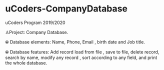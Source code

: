 # uCoders-CompanyDatabase

uCoders Program 2019/2020

♙Project: Company Database.

⦿ Database elements: Name, Phone, Email , birth date and Job title.

⦿ Database features: Add record load from file , save to file, delete record, search by name, modify any record , sort according to any field, and print the whole database.

